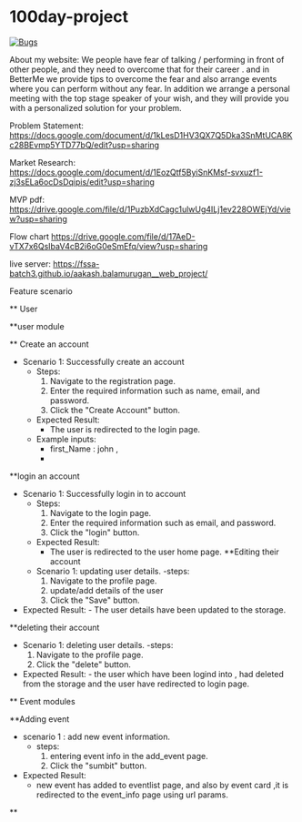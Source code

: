 # 100day-project




[![Bugs](https://sonarcloud.io/api/project_badges/measure?project=fssa-batch3_aakash.balamurugan__web_project&metric=bugs)](https://sonarcloud.io/summary/new_code?id=fssa-batch3_aakash.balamurugan__web_project)

About my website:
We people have fear of talking / performing in front of other people, and they need to overcome that for their career . and in BetterMe we provide tips to overcome the fear and also arrange events where you can perform without any fear. In addition we arrange a personal meeting with the top stage speaker of your wish, and they will provide you with a personalized solution for your problem. 

Problem Statement:
https://docs.google.com/document/d/1kLesD1HV3QX7Q5Dka3SnMtUCA8Kc28BEvmp5YTD77bQ/edit?usp=sharing 

Market Research:
https://docs.google.com/document/d/1EozQtf5ByiSnKMsf-svxuzf1-zj3sELa6ocDsDqipis/edit?usp=sharing


MVP pdf:
https://drive.google.com/file/d/1PuzbXdCagc1ulwUg4ILj1ev228OWEjYd/view?usp=sharing

Flow chart
https://drive.google.com/file/d/17AeD-vTX7x6QsIbaV4cB2i6oG0eSmEfq/view?usp=sharing

live server:
https://fssa-batch3.github.io/aakash.balamurugan__web_project/



Feature scenario

** User

**user module

** Create an account
- Scenario 1: Successfully create an account
    - Steps:
        1. Navigate to the registration page.
        2. Enter the required information such as name, email, and password.
        3. Click the "Create Account" button.
    - Expected Result:
        - The user is redirected to the login page.
    - Example inputs:
        - first_Name : john , 
        -     

**login an account
- Scenario 1: Successfully login in to account
    - Steps:
        1. Navigate to the login page.
        2. Enter the required information such as email, and password.
        3. Click the "login" button.
    - Expected Result:
        - The user is redirected to the user home page.
**Editing their account
  -  Scenario 1: updating user details.
     -steps:
     1. Navigate to the profile page.
     2. update/add details of the user 
     3. Click the "Save" button.
- Expected Result:
        - The user details have been updated to the storage.
      
**deleting their account
  -  Scenario 1: deleting user details.
     -steps:
     1. Navigate to the profile page.
     2. Click the "delete" button.
- Expected Result:
        - the user which have been logind into , had deleted from the storage and the user have redirected to login page.


** Event modules

**Adding event
  - scenario 1 : add new event information.
     - steps:
       1. entering event info in the add_event page.
       2. Click the "sumbit" button.
  - Expected Result:
      - new event has added to eventlist page, and also by event card ,it is redirected to the event_info page using url params.

**  
     
